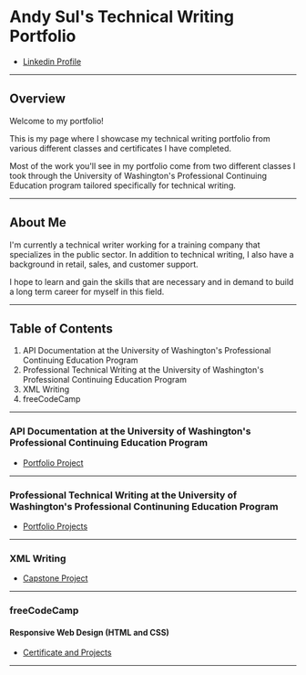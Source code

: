 # Andy Sul's Technical Writing Portfolio

* [Linkedin Profile](https://www.linkedin.com/in/andysul/)

-------------------------

## Overview

Welcome to my portfolio!

This is my page where I showcase my technical writing portfolio from various different classes and certificates I have completed.

Most of the work you'll see in my portfolio come from two different classes I took through the University of Washington's Professional Continuing Education program tailored specifically for technical writing.

-------------------------

## About Me

I'm currently a technical writer working for a training company that specializes in the public sector. In addition to technical writing, I also have a background in retail, sales, and customer support. 

I hope to learn and gain the skills that are necessary and in demand to build a long term career for myself in this field. 

-------------------------

## **Table of Contents**

1. API Documentation at the University of Washington's Professional Continuing Education Program
2. Professional Technical Writing at the University of Washington's Professional Continuing Education Program
3. XML Writing
4. freeCodeCamp
   
-------------------------

### API Documentation at the University of Washington's Professional Continuing Education Program

* [Portfolio Project](UW_API/uw_api.md)

-------------------------

### Professional Technical Writing at the University of Washington's Professional Continuning Education Program

* [Portfolio Projects](UW_PTW/uw_ptw.md)

-------------------------

### XML Writing

* [Capstone Project](XML/xml_writing.md)

-------------------------

### freeCodeCamp 

#### Responsive Web Design (HTML and CSS) 

* [Certificate and Projects](https://www.freecodecamp.org/certification/skym97/responsive-web-design)

-------------------------
